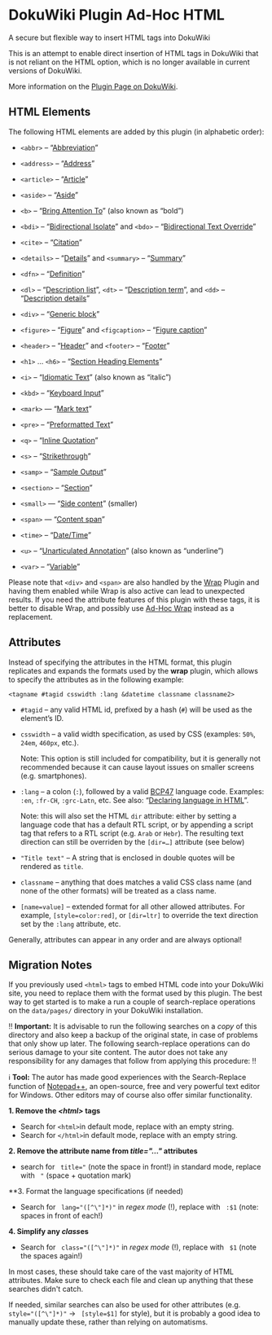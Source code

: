 # DokuWiki Plugin Ad-Hoc HTML
A secure but flexible way to insert HTML tags into DokuWiki

This is an attempt to enable direct insertion of HTML tags in DokuWiki that is not reliant on the HTML option, which is no longer available in current versions of DokuWiki.

More information on the [Plugin Page on DokuWiki](https://www.dokuwiki.org/plugin:adhoctags).

## HTML Elements

The following HTML elements are added by this plugin (in alphabetic order):

- `<abbr>` – “[Abbreviation](https://developer.mozilla.org/en-US/docs/Web/HTML/Element/abbr)”

- `<address>` – “[Address](https://developer.mozilla.org/en-US/docs/Web/HTML/Element/address)”

- `<article>` – “[Article](https://developer.mozilla.org/en-US/docs/Web/HTML/Element/article)”

- `<aside>` – “[Aside](https://developer.mozilla.org/en-US/docs/Web/HTML/Element/aside)”

- `<b>` – “[Bring Attention To](https://developer.mozilla.org/en-US/docs/Web/HTML/Element/b)” (also known as “bold”)

- `<bdi>` – “[Bidirectional Isolate](https://developer.mozilla.org/en-US/docs/Web/HTML/Element/bdi)” and `<bdo>` – “[Bidirectional Text Override](https://developer.mozilla.org/en-US/docs/Web/HTML/Element/bdo)” 

- `<cite>` – “[Citation](https://developer.mozilla.org/en-US/docs/Web/HTML/Element/cite)”

- `<details>` – “[Details](https://developer.mozilla.org/en-US/docs/Web/HTML/Element/details)” and `<summary>` – “[Summary](https://developer.mozilla.org/en-US/docs/Web/HTML/Element/summary)”

- `<dfn>` – “[Definition](https://developer.mozilla.org/en-US/docs/Web/HTML/Element/dfn)”

- `<dl>` – “[Description list](https://developer.mozilla.org/en-US/docs/Web/HTML/Element/dl)”, `<dt>` – “[Description term](https://developer.mozilla.org/en-US/docs/Web/HTML/Element/dt)”, and `<dd>` – “[Description details](https://developer.mozilla.org/en-US/docs/Web/HTML/Element/dd)”

- `<div>` – “[Generic block](https://developer.mozilla.org/en-US/docs/Web/HTML/Element/div)”

- `<figure>` – “[Figure](https://developer.mozilla.org/en-US/docs/Web/HTML/Element/figure)” and `<figcaption>` – “[Figure caption](https://developer.mozilla.org/en-US/docs/Web/HTML/Element/figcaption)”

- `<header>` – “[Header](https://developer.mozilla.org/en-US/docs/Web/HTML/Element/header)” and `<footer>` – “[Footer](https://developer.mozilla.org/en-US/docs/Web/HTML/Element/footer)”

- `<h1>` … `<h6>` – “[Section Heading Elements](https://developer.mozilla.org/en-US/docs/Web/HTML/Element/Heading_Elements)”

- `<i>` – “[Idiomatic Text](https://developer.mozilla.org/en-US/docs/Web/HTML/Element/i)” (also known as “italic”)

- `<kbd>` – “[Keyboard Input](https://developer.mozilla.org/en-US/docs/Web/HTML/Element/kbd)”

- `<mark>` — “[Mark text](https://developer.mozilla.org/en-US/docs/Web/HTML/Element/mark)”

- `<pre>` – “[Preformatted Text](https://developer.mozilla.org/en-US/docs/Web/HTML/Element/pre)”

- `<q>` – “[Inline Quotation](https://developer.mozilla.org/en-US/docs/Web/HTML/Element/q)”

- `<s>` – “[Strikethrough](https://developer.mozilla.org/en-US/docs/Web/HTML/Element/s)”

- `<samp>` – “[Sample Output](https://developer.mozilla.org/en-US/docs/Web/HTML/Element/samp)”

- `<section>` – “[Section](https://developer.mozilla.org/en-US/docs/Web/HTML/Element/section)”

- `<small>` — “[Side content](https://developer.mozilla.org/en-US/docs/Web/HTML/Element/small)” (smaller)

- `<span>` — “[Content span](https://developer.mozilla.org/en-US/docs/Web/HTML/Element/span)”

- `<time>` – “[Date/Time](https://developer.mozilla.org/en-US/docs/Web/HTML/Element/time)”

- `<u>` – “[Unarticulated Annotation](https://developer.mozilla.org/en-US/docs/Web/HTML/Element/u)” (also known as “underline”)

- `<var>` – “[Variable](https://developer.mozilla.org/en-US/docs/Web/HTML/Element/var)”

Please note that `<div>` and `<span>` are also handled by the [Wrap](https://github.com/selfthinker/dokuwiki_plugin_wrap) Plugin and having them enabled while Wrap is also active can lead to unexpected results. If you need the attribute features of this plugin with these tags, it is better to disable Wrap, and possibly use [Ad-Hoc Wrap](https://github.com/saschaleib/dokuwiki-plugin-adhocwrap) instead as a replacement.

## Attributes

Instead of specifying the attributes in the HTML format, this plugin replicates and expands the formats used by the **wrap** plugin, which allows to specify the attributes as in the following example:

`<tagname #tagid csswidth :lang &datetime classname classname2>`

- `#tagid` – any valid HTML id, prefixed by a hash (`#`) will be used as the element’s ID.

- `csswidth` – a valid width specification, as used by CSS (examples: `50%`, `24em`, `460px`, etc.).

  Note: This option is still included for compatibility, but it is generally not recommended because it can cause layout issues on smaller screens (e.g. smartphones).

- `:lang` – a colon (`:`), followed by a valid [BCP47](https://www.rfc-editor.org/info/bcp47) language code. Examples: `:en`, `:fr-CH`, `:grc-Latn`, etc. See also: “[Declaring language in HTML](https://www.w3.org/International/questions/qa-html-language-declarations)”.

  Note: this will also set the HTML `dir` attribute: either by setting a language code that has a default RTL script, or by appending a script tag that refers to a RTL script (e.g. `Arab` or `Hebr`). The resulting text direction can still be overriden by the `[dir=…]` attribute (see below)
  
- `"Title text"` – A string that is enclosed in double quotes will be rendered as `title`.

- `classname` – anything that does matches a valid CSS class name (and none of the other formats) will be treated as a class name.

- `[name=value]` – extended format for all other allowed attributes. For example, `[style=color:red]`, or `[dir=ltr]` to override the text direction set by the `:lang` attribute, etc.

Generally, attributes can appear in any order and are always optional!

## Migration Notes

If you previously used `<html>` tags to embed HTML code into your DokuWiki site, you need to replace them with the format used by this plugin. The best way to get started is to make a run a couple  of search-replace operations on the `data/pages/` directory in your DokuWiki installation.

:bangbang: **Important:** It is advisable to run the following searches on a *copy* of this directory and also keep a backup of the original state, in case of problems that only show up later. The following search-replace operations can do serious damage to your site content. The autor does not take any responsibility for any damages that follow from applying this procedure: :bangbang:

:information_source: **Tool:** The autor has made good experiences with the Search-Replace function of [Notepad++](https://github.com/notepad-plus-plus/notepad-plus-plus), an open-source, free and very powerful text editor for Windows. Other editors may of course also offer similar functionality.

**1. Remove the *\<html\>* tags**

- Search for `<html>`in default mode, replace with an empty string.
- Search for `</html>`in default mode, replace with an empty string.

**2. Remove the attribute name from *title="…"* attributes**

- search for ` title="` (note the space in front!) in standard mode, replace with ` "` (space + quotation mark)

**3. Format the language specifications (if needed)

- Search for ` lang="([^\"]*)"` in *regex mode* (!), replace with ` :$1` (note: spaces in front of each!)

**4. Simplify any *class*es**

- Search for ` class="([^\"]*)"` in *regex mode* (!), replace with ` $1` (note the spaces again!)

In most cases, these should take care of the vast majority of HTML attributes. Make sure to check each file and clean up anything that these searches didn't catch.

If needed, similar searches can also be used for other attributes (e.g. ` style="([^\"]*)"` -> ` [style=$1]` for style), but it is probably a good idea to manually update these, rather than relying on automatisms.
